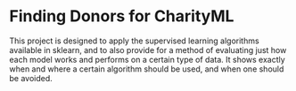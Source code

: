 #  Finding Donors for CharityML

This project is designed to apply the supervised learning algorithms available in sklearn, and to also provide for a method of evaluating just how each model works and performs on a certain type of data. It shows exactly when and where a certain algorithm should be used, and when one should be avoided.

